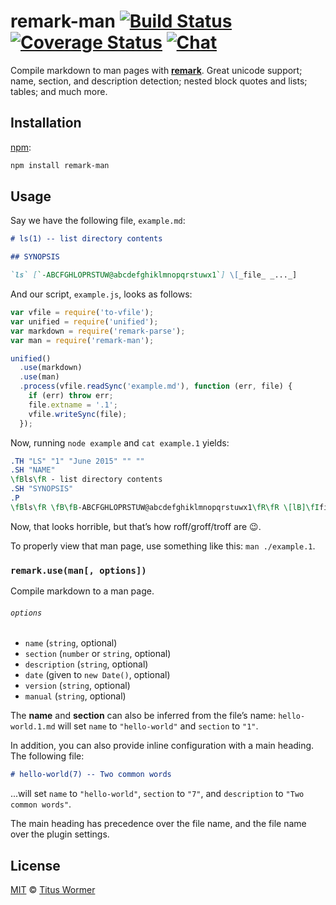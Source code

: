 # remark-man [![Build Status][build-badge]][build-status] [![Coverage Status][coverage-badge]][coverage-status] [![Chat][chat-badge]][chat]

Compile markdown to man pages with [**remark**][remark].  Great unicode
support; name, section, and description detection; nested block quotes
and lists; tables; and much more.

## Installation

[npm][]:

```bash
npm install remark-man
```

## Usage

Say we have the following file, `example.md`:

```markdown
# ls(1) -- list directory contents

## SYNOPSIS

`ls` [`-ABCFGHLOPRSTUW@abcdefghiklmnopqrstuwx1`] \[_file_ _..._]
```

And our script, `example.js`, looks as follows:

```javascript
var vfile = require('to-vfile');
var unified = require('unified');
var markdown = require('remark-parse');
var man = require('remark-man');

unified()
  .use(markdown)
  .use(man)
  .process(vfile.readSync('example.md'), function (err, file) {
    if (err) throw err;
    file.extname = '.1';
    vfile.writeSync(file);
  });
```

Now, running `node example` and `cat example.1` yields:

```roff
.TH "LS" "1" "June 2015" "" ""
.SH "NAME"
\fBls\fR - list directory contents
.SH "SYNOPSIS"
.P
\fBls\fR \fB\fB-ABCFGHLOPRSTUW@abcdefghiklmnopqrstuwx1\fR\fR \[lB]\fIfile\fR \fI...\fR\[rB]
```

Now, that looks horrible, but that’s how roff/groff/troff are :wink:.

To properly view that man page, use something like this: `man ./example.1`.

### `remark.use(man[, options])`

Compile markdown to a man page.

###### `options`

*   `name` (`string`, optional)
*   `section` (`number` or `string`, optional)
*   `description` (`string`, optional)
*   `date` (given to `new Date()`, optional)
*   `version` (`string`, optional)
*   `manual` (`string`, optional)

The **name** and **section** can also be inferred from the file’s name:
`hello-world.1.md` will set `name` to `"hello-world"` and `section` to
`"1"`.

In addition, you can also provide inline configuration with a main
heading.  The following file:

```md
# hello-world(7) -- Two common words
```

...will set `name` to `"hello-world"`, `section` to `"7"`, and
`description` to `"Two common words"`.

The main heading has precedence over the file name, and the file name
over the plugin settings.

## License

[MIT][license] © [Titus Wormer][author]

<!-- Definitions -->

[build-badge]: https://img.shields.io/travis/wooorm/remark-man.svg

[build-status]: https://travis-ci.org/wooorm/remark-man

[coverage-badge]: https://img.shields.io/codecov/c/github/wooorm/remark-man.svg

[coverage-status]: https://codecov.io/github/wooorm/remark-man

[chat-badge]: https://img.shields.io/gitter/room/wooorm/remark.svg

[chat]: https://gitter.im/wooorm/remark

[license]: LICENSE

[author]: http://wooorm.com

[npm]: https://docs.npmjs.com/cli/install

[remark]: https://github.com/wooorm/remark
